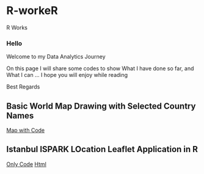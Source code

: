 # R-workeR
R Works
### Hello
Welcome to my Data Analytics Journey 

On this page I will share some codes to show What I have done so far, 
and What I can ...
I hope you will enjoy while reading

Best Regards 


## Basic World Map Drawing with Selected Country Names
[Map with Code](Basic-Map-Drawing-with-Country-Names.html)

## Istanbul ISPARK LOcation Leaflet Application in R
[Only Code](IBB-PARK_MAP_APP.Rmd)
[Html](IBB-PARK_MAP_APP.html)


